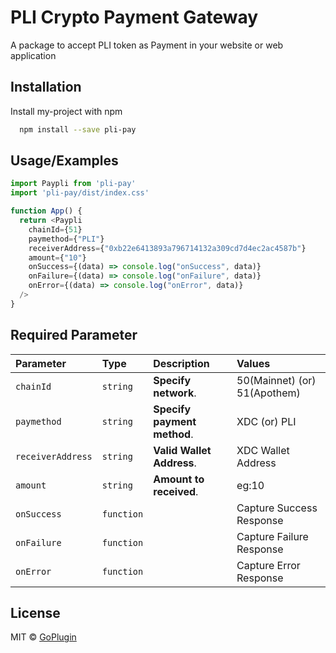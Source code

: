 
# PLI Crypto Payment Gateway

A package to accept PLI token as Payment in your website or web application
 

## Installation

Install my-project with npm

```bash
  npm install --save pli-pay
```
    
## Usage/Examples

```javascript
import Paypli from 'pli-pay'
import 'pli-pay/dist/index.css'

function App() {
  return <Paypli
    chainId={51}
    paymethod={"PLI"}
    receiverAddress={"0xb22e6413893a796714132a309cd7d4ec2ac4587b"}
    amount={"10"}
    onSuccess={(data) => console.log("onSuccess", data)}
    onFailure={(data) => console.log("onFailure", data)}
    onError={(data) => console.log("onError", data)}
  />
}
```


## Required Parameter





| Parameter | Type     | Description                | Values                      |
| :-------- | :------- | :------------------------- |:----------------------------
| `chainId` | `string` | **Specify network**.                     |  50(Mainnet)  (or) 51(Apothem)
| `paymethod` | `string` | **Specify payment method**.                   |  XDC  (or) PLI
| `receiverAddress` | `string` | **Valid Wallet Address**. |  XDC Wallet Address
| `amount` | `string` | **Amount to received**.                      |  eg:10
| `onSuccess` | `function` |                |  Capture Success Response
| `onFailure` | `function` |                    |  Capture Failure Response
| `onError` | `function` |                    |  Capture Error Response







## License

MIT © [GoPlugin](https://github.com/GoPlugin/)